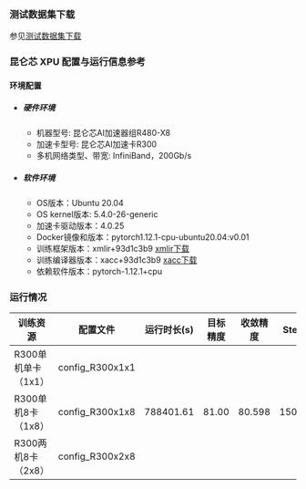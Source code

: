 ### 测试数据集下载
参见[测试数据集下载](../../benchmarks/swin_transformer/README.md#数据集)

### 昆仑芯 XPU 配置与运行信息参考
#### 环境配置
- ##### 硬件环境
  -  机器型号: 昆仑芯AI加速器组R480-X8
  -  加速卡型号: 昆仑芯AI加速卡R300
  -  多机网络类型、带宽: InfiniBand，200Gb/s

- ##### 软件环境
  - OS版本：Ubuntu 20.04
  - OS kernel版本: 5.4.0-26-generic
  - 加速卡驱动版本：4.0.25
  - Docker镜像和版本：pytorch1.12.1-cpu-ubuntu20.04:v0.01
  - 训练框架版本：xmlir+93d1c3b9 [xmlir下载](https://bd.bcebos.com/klx-pytorch-ipipe-bd/flagperf/archives/93d1c3b9/xmlir-0.0.1-cp38-cp38-linux_x86_64.whl)
  - 训练编译器版本：xacc+93d1c3b9 [xacc下载](https://bd.bcebos.com/klx-pytorch-ipipe-bd/flagperf/archives/93d1c3b9/xacc-0.1.0-cp38-cp38-linux_x86_64.whl)
  - 依赖软件版本：pytorch-1.12.1+cpu

### 运行情况
| 训练资源 | 配置文件        | 运行时长(s) | 目标精度 | 收敛精度 | Steps数 | 性能（samples/s) |
| -------- | --------------- | ----------- | -------- | -------- | ------- | ---------------- |
| R300单机单卡（1x1）  | config_R300x1x1 |      |       |    |     |             |
| R300单机8卡（1x8）  | config_R300x1x8 |   788401.61   |   81.00  |  80.598  |  1501200  |    555.28   |
| R300两机8卡（2x8）  | config_R300x2x8 |      |       |    |     |             |